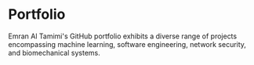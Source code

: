 # Portfolio
Emran Al Tamimi's GitHub portfolio exhibits a diverse range of projects encompassing machine learning, software engineering, network security, and biomechanical systems.
